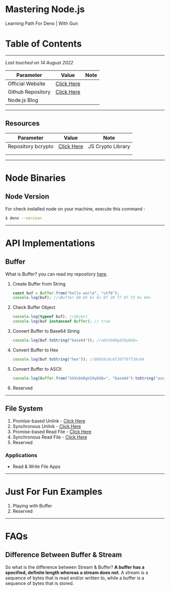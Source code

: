 # Mastering Node.js

 Learning Path For Deno | With Gun



# Table of Contents





----

*Last touched on 14 August 2022*

| Parameter         | Value                                   | Note |
| ----------------- | --------------------------------------- | ---- |
| Official Website  | [Click Here](https://nodejs.org/en/)    |      |
| Github Repository | [Click Here](https://github.com/nodejs) |      |
| Node.js Blog      |                                         |      |



----



## Resources

| Parameter          | Value                                              | Note              |
| ------------------ | -------------------------------------------------- | ----------------- |
| Repository bcrypto | [Click Here](https://github.com/bcoin-org/bcrypto) | JS Crypto Library |
|                    |                                                    |                   |
|                    |                                                    |                   |



----



# Node Binaries



## Node Version

For check installed node on your machine, execute this command :

```bash
$ deno --version
```





---



# API Implementations



## Buffer

What is Buffer? you can read my repository [here](https://github.com/Cryptolibertarian-id/The-Computer-Architecture-Course#memory). 



1. Create Buffer from String

   ```javascript
   const buf = Buffer.from("hello world", "utf8");
   console.log(buf); //<Buffer 68 65 6c 6c 6f 20 77 6f 72 6c 64>
   ```

2. Check Buffer Object

   ```javascript
   console.log(typeof buf); //object
   console.log(buf instanceof Buffer); // true
   ```

3. Convert Buffer to Base64 String

   ```javascript
   console.log(buf.toString("base64")); //aGVsbG8gd29ybGQ=
   ```

4. Convert Buffer to Hex

   ```javascript
   console.log(buf.toString("hex")); //68656c6c6f20776f726c64
   ```

5. Convert Buffer to ASCII

   ```javascript
   console.log(Buffer.from("SGVsbG8gV29ybGQ=", "base64").toString("ascii")); //Hello World
   ```

6. Reserved



---



## File System



1. Promise-based Unlink - [Click Here](https://github.com/Cryptolibertarian-id/Mastering-Node.js/blob/main/Filesystem/unlink.ts)
2. Synchronous Unlink - [Click Here](https://github.com/Cryptolibertarian-id/Mastering-Node.js/blob/main/Filesystem/unlinkSync.ts)
3. Promise-based Read File - [Click Here](https://github.com/Cryptolibertarian-id/Mastering-Node.js/blob/main/Filesystem/readfile.ts)
4. Synchronous Read File - [Click Here](https://github.com/Cryptolibertarian-id/Mastering-Node.js/blob/main/Filesystem/readfileSync.ts)
6. Reserved



### Applications

- Read & Write File Apps





----



# Just For Fun Examples



1. Playing with Buffer
2. Reserved



---



# FAQs



## Difference Between Buffer & Stream

So what is the difference between Stream & Buffer? **A buffer has a specified, definite length whereas a stream does not**. A stream is a sequence of bytes that is read and/or written to, while a buffer is a sequence of bytes that is stored.